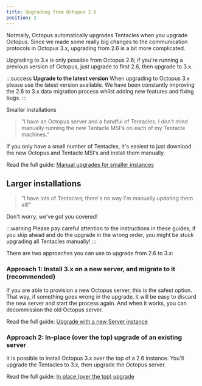 ```yaml
---
title: Upgrading from Octopus 2.6
position: 2
---
```



Normally, Octopus automatically upgrades Tentacles when you upgrade Octopus. Since we made some really big changes to the communication protocols in Octopus 3.x, upgrading from 2.6 is a bit more complicated.


Upgrading to 3.x is only possible from Octopus 2.6; if you're running a previous version of Octopus, just upgrade to first 2.6, then upgrade to 3.x.

:::success
**Upgrade to the latest version**
When upgrading to Octopus 3.x please use the latest version available. We have been constantly improving the 2.6 to 3.x data migration process whilst adding new features and fixing bugs.
:::


Smaller installations


> "I have an Octopus server and a handful of Tentacles. I don't mind manually running the new Tentacle MSI's on each of my Tentacle machines."



If you only have a small number of Tentacles, it's easiest to just download the new Octopus and Tentacle MSI's and install them manually.


Read the full guide: [Manual upgrades for smaller instances](/docs/home/administration/upgrading/upgrading-from-octopus-2.6/manual-upgrade.md)

## Larger installations


> "I have lots of Tentacles; there's no way I'm manually updating them all!"



Don't worry, we've got you covered!

:::warning
Please pay careful attention to the instructions in these guides; if you skip ahead and do the upgrade in the wrong order, you might be stuck upgrading all Tentacles manually!
:::


There are two approaches you can use to upgrade from 2.6 to 3.x:

### Approach 1: Install 3.x on a new server, and migrate to it (recommended)


If you are able to provision a new Octopus server, this is the safest option. That way, if something goes wrong in the upgrade, it will be easy to discard the new server and start the process again. And when it works, you can decommission the old Octopus server.


Read the full guide: [Upgrade with a new Server instance](/docs/home/administration/upgrading/upgrading-from-octopus-2.6/upgrade-with-a-new-3.0-server-instance.md)

### Approach 2: In-place (over the top) upgrade of an existing server


It is possible to install Octopus 3.x over the top of a 2.6 instance. You'll upgrade the Tentacles to 3.x, then upgrade the Octopus server.


Read the full guide: [In place (over the top) upgrade](/docs/home/administration/upgrading/upgrading-from-octopus-2.6/in-place-upgrade-(install-over-2.6).md)
